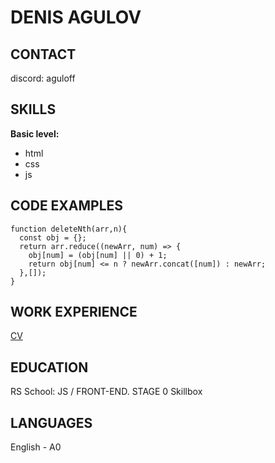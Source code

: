 # DENIS AGULOV
## CONTACT
discord: aguloff
## SKILLS
**Basic level:**
- html
- css
- js
## CODE EXAMPLES
```
function deleteNth(arr,n){
  const obj = {};
  return arr.reduce((newArr, num) => {
    obj[num] = (obj[num] || 0) + 1;
    return obj[num] <= n ? newArr.concat([num]) : newArr;
  },[]);
}
```
## WORK EXPERIENCE
[CV](https://aguloff.github.io/rsschool-cv/ 'my first CV study project')
## EDUCATION
RS School: JS / FRONT-END. STAGE 0
Skillbox
## LANGUAGES
English - A0
